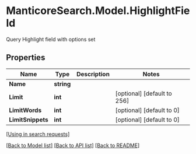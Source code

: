 # ManticoreSearch.Model.HighlightField
Query Highlight field with options set

## Properties

Name | Type | Description | Notes
------------ | ------------- | ------------- | -------------
**Name** | **string** |  | 
**Limit** | **int** |  | [optional] [default to 256]
**LimitWords** | **int** |  | [optional] [default to 0]
**LimitSnippets** | **int** |  | [optional] [default to 0]

[[Using in search requests]](SearchApi.md#HighlightField)


[[Back to Model list]](../README.md#documentation-for-models) [[Back to API list]](../README.md#documentation-for-api-endpoints) [[Back to README]](../README.md)

